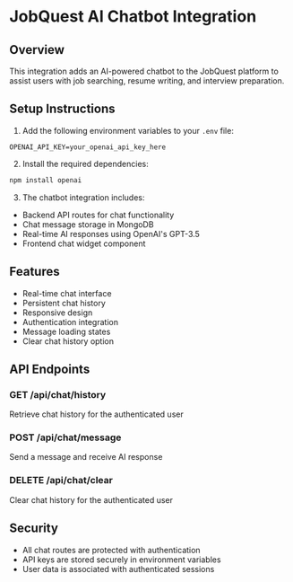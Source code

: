 # JobQuest AI Chatbot Integration

## Overview
This integration adds an AI-powered chatbot to the JobQuest platform to assist users with job searching, resume writing, and interview preparation.

## Setup Instructions

1. Add the following environment variables to your `.env` file:
```
OPENAI_API_KEY=your_openai_api_key_here
```

2. Install the required dependencies:
```bash
npm install openai
```

3. The chatbot integration includes:
- Backend API routes for chat functionality
- Chat message storage in MongoDB
- Real-time AI responses using OpenAI's GPT-3.5
- Frontend chat widget component

## Features
- Real-time chat interface
- Persistent chat history
- Responsive design
- Authentication integration
- Message loading states
- Clear chat history option

## API Endpoints

### GET /api/chat/history
Retrieve chat history for the authenticated user

### POST /api/chat/message
Send a message and receive AI response

### DELETE /api/chat/clear
Clear chat history for the authenticated user

## Security
- All chat routes are protected with authentication
- API keys are stored securely in environment variables
- User data is associated with authenticated sessions
